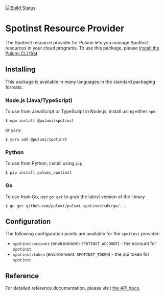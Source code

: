 [![Build Status](https://travis-ci.com/pulumi/pulumi-spotinst.svg?branch=master)](https://travis-ci.com/pulumi/pulumi-spotinst)

# Spotinst Resource Provider

The Spotinst resource provider for Pulumi lets you manage SpotInst resources in your cloud programs. To use
this package, please [install the Pulumi CLI first](https://pulumi.io/).

## Installing

This package is available in many languages in the standard packaging formats.

### Node.js (Java/TypeScript)

To use from JavaScript or TypeScript in Node.js, install using either `npm`:

    $ npm install @pulumi/spotinst

or `yarn`:

    $ yarn add @pulumi/spotinst

### Python

To use from Python, install using `pip`:

    $ pip install pulumi_spotinst

### Go

To use from Go, use `go get` to grab the latest version of the library

    $ go get github.com/pulumi/pulumi-spotinst/sdk/go/...

## Configuration

The following configuration points are available for the `spotinst` provider:

- `spotinst:account` (environment: `SPOTINST_ACCOUNT`) - the account for `spotinst`
- `spotinst:token` (environment: `SPOTINST_TOKEN`) - the api token for `spotinst`

## Reference

For detailed reference documentation, please visit [the API docs][1].

[1]: https://www.pulumi.com/docs/reference/pkg/nodejs/pulumi/spotinst/index.html

